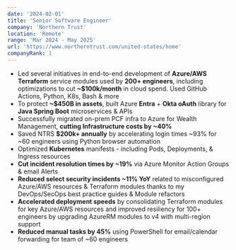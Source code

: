```yaml
---
date: '2024-02-01'
title: 'Senior Software Engineer'
company: 'Northern Trust'
location: 'Remote'
range: 'Mar 2024 - May 2025'
url: 'https://www.northerntrust.com/united-states/home'
companyRank: 1
---
```

- Led several initiatives in end-to-end development of **Azure/AWS Terraform** service modules used by **200+ engineers**, including optimizations to cut **~$100k/month** in cloud spend. Used GitHub Actions, Python, K8s, Bash & more
- To protect **~$450B in assets**, built Azure **Entra** + **Okta oAuth** library for **Java Spring Boot** microservices & APIs
- Successfully migrated on-prem PCF infra to Azure for Wealth Management, **cutting Infrastructure costs by ~40%**
- Saved NTRS **$200k+ annually** by accelerating login times ~93% for ~60 engineers using Python browser automation
- Optimized **Kubernetes** manifests - including Pods, Deployments, & Ingress resources
- **Cut incident resolution times by ~19%** via Azure Monitor Action Groups & email Alerts
- **Reduced select security incidents ~11% YoY** related to misconfigured Azure/AWS resources & Terraform modules thanks to my DevOps/SecOps best practice guides & Module refactors
- **Accelerated deployment speeds** by consolidating Terraform modules for key Azure/AWS resources and improved resiliency for 100+ engineers by upgrading AzureRM modules to v4 with multi-region support
- **Reduced manual tasks by 45%** using PowerShell for email/calendar forwarding for team of ~60 engineers